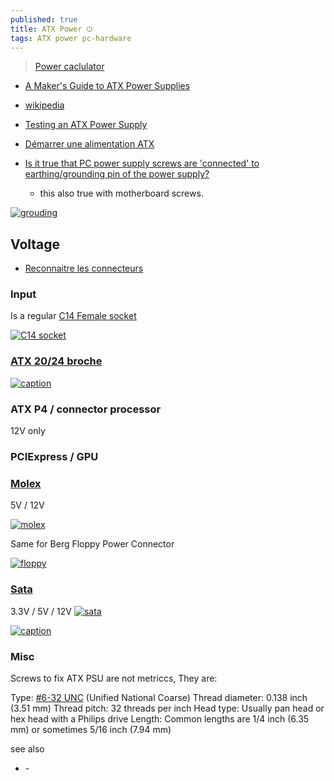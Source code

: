 ```yaml
---
published: true
title: ATX Power ⏻
tags: ATX power pc-hardware
---
```

> [Power caclulator](https://www.bequiet.com/fr/psucalculator/)

- [A Maker's Guide to ATX Power Supplies](https://www.instructables.com/id/A-Makers-Guide-to-ATX-Power-Supplies/)
- [wikipedia](https://en.wikipedia.org/wiki/Power_supply_unit_%28computer%29)
- [Testing an ATX Power Supply](http://www.certiguide.com/apfr/cg_apfr_TestinganATXPowerSupply.htm)

- [Démarrer une alimentation ATX](http://www.adnpc.net/articles/54-demarrer-une-alimentation-atx-sans-carte-mere/1-la-jonction-des-2-pins.html)

- [Is it true that PC power supply screws are 'connected' to earthing/grounding pin of the power supply?](https://superuser.com/questions/1721073/is-it-true-that-pc-power-supply-screws-are-connected-to-earthing-grounding-pin)
	- this also true with motherboard screws.
    
[![grouding](https://i.sstatic.net/SI6y2.jpg)](https://superuser.com/questions/1721073/is-it-true-that-pc-power-supply-screws-are-connected-to-earthing-grounding-pin)

## Voltage

- [Reconnaitre les connecteurs](https://www.commentcamarche.net/faq/18327-reconnaitre-les-connecteurs-de-mon-alimentation)

### Input

Is a regular [C14 Female socket](https://www.amazon.fr/RUNCCI-YUN-Montage-connecteur-dalimentation-Adaptateur/dp/B08BZ8SXJV)

[![C14 socket](https://www.elcoteam.com/media/wysiwyg/321/32142R03_42R034112_size.gif)](https://www.elcoteam.com/k-b-42r034112-connettore-maschio-iec-c14-da-pannello)

### [ATX  20/24 broche](https://www.lifewire.com/atx-24-pin-12v-power-supply-pinout-2624578)

[![caption](https://upload.wikimedia.org/wikipedia/commons/thumb/0/04/ATX_PS_signals.svg/360px-ATX_PS_signals.svg.png)](https://en.wikipedia.org/wiki/ATX#Power_supply)

### ATX P4 / connector processor

12V only

### PCIExpress / GPU

### [Molex](https://en.wikipedia.org/wiki/Molex_connector)

5V / 12V

[![molex](https://www.wiki.robotz.com/images/4/48/Four_Pin_Molex_Connector01.png)](https://www.wiki.robotz.com/index.php/PC_Power_Supply_Voltage_Data_and_Connector_Types#Four_Pin_Molex_Power_Connector)

Same for Berg Floppy Power Connector

[![floppy](https://www.wiki.robotz.com/images/4/4a/BergFloppyPowerConnector.png)](https://www.wiki.robotz.com/index.php/PC_Power_Supply_Voltage_Data_and_Connector_Types#Berg_Floppy_Power_Connector)

### [Sata](https://en.wikipedia.org/wiki/SATA#SATA_Power_connectors)

3.3V / 5V / 12V
[![sata](https://www.wiki.robotz.com/images/c/c2/PowerSupplyVoltageDataforPersonalComputers03.png)](https://www.wiki.robotz.com/index.php/PC_Power_Supply_Voltage_Data_and_Connector_Types#Serial_ATA_Power_Connector)


[![caption](https://blog.ecoflow.com/us/wp-content/uploads/2025/03/3-1024x614.jpg)](https://blog.ecoflow.com/us/pc-power-supplies-guide/)

### Misc

Screws to fix ATX PSU are not metriccs,
They are: 

Type: [#6-32 UNC](https://www.amazon.fr/dp/B0CZN6LHHJ) (Unified National Coarse)
Thread diameter: 0.138 inch (3.51 mm)
Thread pitch: 32 threads per inch
Head type: Usually pan head or hex head with a Philips drive
Length: Common lengths are 1/4 inch (6.35 mm) or sometimes 5/16 inch (7.94 mm)

see also
- []()- []()